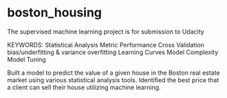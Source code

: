 # boston_housing
The supervised machine learning project is for submission to Udacity

KEYWORDS: Statistical Analysis  Metric Performance  Cross Validation  bias/underfitting & variance overfitting  Learning Curves 
Model Complexity Model Tuning

Built a model to predict the value of a given house in the Boston real estate market using various statistical analysis tools. Identified 
the best price that a client can sell their house utilizing machine learning.
